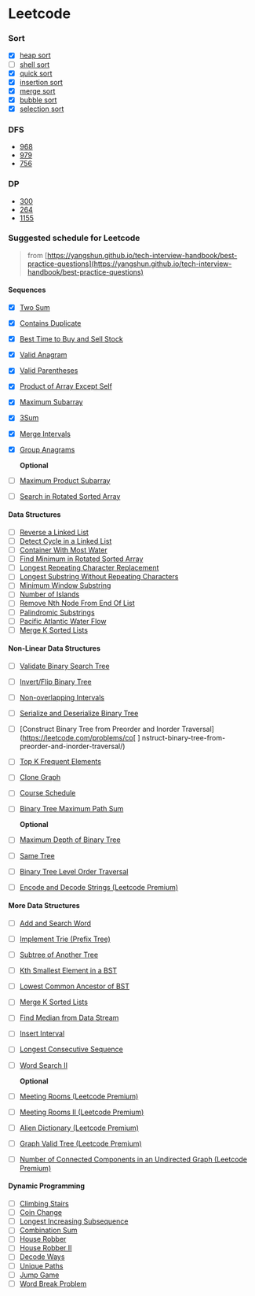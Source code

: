 # Leetcode

### Sort

- [x] [heap sort](sort/heap_sort.py)
- [ ] [shell sort](sort/a_shell_sort.py)
- [x] [quick sort](sort/quick_sort.py)
- [x] [insertion sort](sort/insertion_sort.py)
- [x] [merge sort](sort/a_merge_sort.py)
- [x] [bubble sort](sort/bubble_sort.py)
- [x] [selection sort](sort/selection_sort.py)

### DFS

  * [968](968.binary-tree-cameras.py)
  * [979](979.distribute-coins-in-binary-tree.py)
  * [756](756.pyramid-transition-matrix.py)

### DP

  * [300](300.longest-increasing-subsequence.py)
  * [264](264.ugly-number-ii.py)
  * [1155](1155.number-of-dice-rolls-with-target-sum.py)


### Suggested schedule for Leetcode

> from [https://yangshun.github.io/tech-interview-handbook/best-practice-questions](https://yangshun.github.io/tech-interview-handbook/best-practice-questions)

#### Sequences

- [x] [Two Sum](https://leetcode.com/problems/two-sum/)
- [x] [Contains Duplicate](https://leetcode.com/problems/contains-duplicate/)
- [x] [Best Time to Buy and Sell Stock](https://leetcode.com/problems/best-time-to-buy-and-sell-stock/)
- [x] [Valid Anagram](https://leetcode.com/problems/valid-anagram/)
- [x] [Valid Parentheses](https://leetcode.com/problems/valid-parentheses/)
- [x] [Product of Array Except Self](https://leetcode.com/problems/product-of-array-except-self/)
- [x] [Maximum Subarray](https://leetcode.com/problems/maximum-subarray/)
- [x] [3Sum](https://leetcode.com/problems/3sum/)
- [x] [Merge Intervals](https://leetcode.com/problems/merge-intervals/)
- [x] [Group Anagrams](https://leetcode.com/problems/group-anagrams/)

  **Optional**

- [ ] [Maximum Product Subarray](https://leetcode.com/problems/maximum-product-subarray/)
- [ ] [Search in Rotated Sorted Array](https://leetcode.com/problems/search-in-rotated-sorted-array/)

#### Data Structures

- [ ] [Reverse a Linked List](https://leetcode.com/problems/reverse-linked-list/)
- [ ] [Detect Cycle in a Linked List](https://leetcode.com/problems/linked-list-cycle/)
- [ ] [Container With Most Water](https://leetcode.com/problems/container-with-most-water/)
- [ ] [Find Minimum in Rotated Sorted Array](https://leetcode.com/problems/find-minimum-in-rotated-sorted-array/)
- [ ] [Longest Repeating Character Replacement](https://leetcode.com/problems/longest-repeating-character-replacement/)
- [ ] [Longest Substring Without Repeating Characters](https://leetcode.com/problems/longest-substring-without-repeating-characters/)
- [ ] [Minimum Window Substring](https://leetcode.com/problems/minimum-window-substring/)
- [ ] [Number of Islands](https://leetcode.com/problems/number-of-islands/)
- [ ] [Remove Nth Node From End Of List](https://leetcode.com/problems/remove-nth-node-from-end-of-list/)
- [ ] [Palindromic Substrings](https://leetcode.com/problems/palindromic-substrings/)
- [ ] [Pacific Atlantic Water Flow](https://leetcode.com/problems/pacific-atlantic-water-flow/)
- [ ] [Merge K Sorted Lists](https://leetcode.com/problems/merge-k-sorted-lists/)

#### Non-Linear Data Structures

- [ ] [Validate Binary Search Tree](https://leetcode.com/problems/validate-binary-search-tree/)
- [ ] [Invert/Flip Binary Tree](https://leetcode.com/problems/invert-binary-tree/)
- [ ] [Non-overlapping Intervals](https://leetcode.com/problems/non-overlapping-intervals/)
- [ ] [Serialize and Deserialize Binary Tree](https://leetcode.com/problems/serialize-and-deserialize-binary-tree/)
- [ ] [Construct Binary Tree from Preorder and Inorder Traversal](https://leetcode.com/problems/co[ ] nstruct-binary-tree-from-preorder-and-inorder-traversal/)
- [ ] [Top K Frequent Elements](https://leetcode.com/problems/top-k-frequent-elements/)
- [ ] [Clone Graph](https://leetcode.com/problems/clone-graph/)
- [ ] [Course Schedule](https://leetcode.com/problems/course-schedule/)
- [ ] [Binary Tree Maximum Path Sum](https://leetcode.com/problems/binary-tree-maximum-path-sum/)

  **Optional**

- [ ] [Maximum Depth of Binary Tree](https://leetcode.com/problems/maximum-depth-of-binary-tree/)
- [ ] [Same Tree](https://leetcode.com/problems/same-tree/)
- [ ] [Binary Tree Level Order Traversal](https://leetcode.com/problems/binary-tree-level-order-traversal/)
- [ ] [Encode and Decode Strings (Leetcode Premium)](https://leetcode.com/problems/encode-and-decode-strings/)

#### More Data Structures

- [ ] [Add and Search Word](https://leetcode.com/problems/add-and-search-word-data-structure-design/)
- [ ] [Implement Trie (Prefix Tree)](https://leetcode.com/problems/implement-trie-prefix-tree/)
- [ ] [Subtree of Another Tree](https://leetcode.com/problems/subtree-of-another-tree/)
- [ ] [Kth Smallest Element in a BST](https://leetcode.com/problems/kth-smallest-element-in-a-bst/)
- [ ] [Lowest Common Ancestor of BST](https://leetcode.com/problems/lowest-common-ancestor-of-a-binary-search-tree/)
- [ ] [Merge K Sorted Lists](https://leetcode.com/problems/merge-k-sorted-lists/)
- [ ] [Find Median from Data Stream](https://leetcode.com/problems/find-median-from-data-stream/)
- [ ] [Insert Interval](https://leetcode.com/problems/insert-interval/)
- [ ] [Longest Consecutive Sequence](https://leetcode.com/problems/longest-consecutive-sequence/)
- [ ] [Word Search II](https://leetcode.com/problems/word-search-ii/)

  **Optional**

- [ ] [Meeting Rooms (Leetcode Premium)](https://leetcode.com/problems/meeting-rooms/)
- [ ] [Meeting Rooms II (Leetcode Premium)](https://leetcode.com/problems/meeting-rooms-ii/)
- [ ] [Alien Dictionary (Leetcode Premium)](https://leetcode.com/problems/alien-dictionary/)
- [ ] [Graph Valid Tree (Leetcode Premium)](https://leetcode.com/problems/graph-valid-tree/)
- [ ] [Number of Connected Components in an Undirected Graph (Leetcode Premium)](https://leetcode.com/problems/number-of-connected-components-in-an-undirected-graph/)

#### Dynamic Programming

- [ ] [Climbing Stairs](https://leetcode.com/problems/climbing-stairs/)
- [ ] [Coin Change](https://leetcode.com/problems/coin-change/)
- [ ] [Longest Increasing Subsequence](https://leetcode.com/problems/longest-increasing-subsequence/)
- [ ] [Combination Sum](https://leetcode.com/problems/combination-sum-iv/)
- [ ] [House Robber](https://leetcode.com/problems/house-robber/)
- [ ] [House Robber II](https://leetcode.com/problems/house-robber-ii/)
- [ ] [Decode Ways](https://leetcode.com/problems/decode-ways/)
- [ ] [Unique Paths](https://leetcode.com/problems/unique-paths/)
- [ ] [Jump Game](https://leetcode.com/problems/jump-game/)
- [ ] [Word Break Problem](https://leetcode.com/problems/word-break/)
